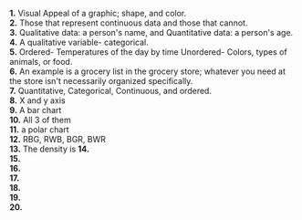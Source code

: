 **1.**  Visual Appeal of a graphic; shape, and color.  
**2.**  Those that represent continuous data and those that cannot.  
**3.**  Qualitative data: a person's name, and Quantitative data: a person's age.  
**4.**  A qualitative variable- categorical.  
**5.**  Ordered- Temperatures of the day by time Unordered- Colors, types of animals, or food.  
**6.**  An example is a grocery list in the grocery store; whatever you need at the store isn't necessarily organized specifically.   
**7.**  Quantitative, Categorical, Continuous, and ordered.    
**8.**  X and y axis  
**9.**  A bar chart  
**10.** All 3 of them  
**11.** a polar chart  
**12.** RBG, RWB, BGR, BWR  
**13.** The density is
**14.**  
**15.**  
**16.**  
**17.**  
**18.**  
**19.**  
**20.**  

